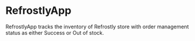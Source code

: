 # RefrostlyApp
RefrostlyApp tracks the inventory of Refrostly store with order management status as either Success or Out of stock.
